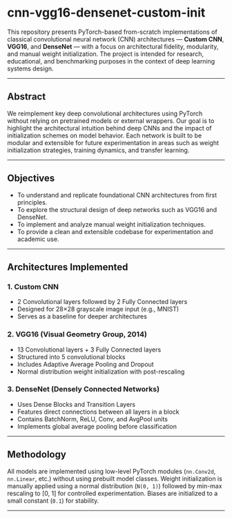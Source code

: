 # cnn-vgg16-densenet-custom-init
This repository presents PyTorch-based from-scratch implementations of classical convolutional neural network (CNN) architectures — **Custom CNN**, **VGG16**, and **DenseNet** — with a focus on architectural fidelity, modularity, and manual weight initialization. The project is intended for research, educational, and benchmarking purposes in the context of deep learning systems design.

---

## Abstract

We reimplement key deep convolutional architectures using PyTorch without relying on pretrained models or external wrappers. Our goal is to highlight the architectural intuition behind deep CNNs and the impact of initialization schemes on model behavior. Each network is built to be modular and extensible for future experimentation in areas such as weight initialization strategies, training dynamics, and transfer learning.

---

## Objectives

- To understand and replicate foundational CNN architectures from first principles.
- To explore the structural design of deep networks such as VGG16 and DenseNet.
- To implement and analyze manual weight initialization techniques.
- To provide a clean and extensible codebase for experimentation and academic use.

---

## Architectures Implemented

### 1. Custom CNN
- 2 Convolutional layers followed by 2 Fully Connected layers
- Designed for 28×28 grayscale image input (e.g., MNIST)
- Serves as a baseline for deeper architectures

### 2. VGG16 (Visual Geometry Group, 2014)
- 13 Convolutional layers + 3 Fully Connected layers
- Structured into 5 convolutional blocks
- Includes Adaptive Average Pooling and Dropout
- Normal distribution weight initialization with post-rescaling


### 3. DenseNet (Densely Connected Networks)
- Uses Dense Blocks and Transition Layers
- Features direct connections between all layers in a block
- Contains BatchNorm, ReLU, Conv, and AvgPool units
- Implements global average pooling before classification

---

## Methodology

All models are implemented using low-level PyTorch modules (`nn.Conv2d`, `nn.Linear`, etc.) without using prebuilt model classes. Weight initialization is manually applied using a normal distribution (`N(0, 1)`) followed by min-max rescaling to [0, 1] for controlled experimentation. Biases are initialized to a small constant (`0.1`) for stability.

---
